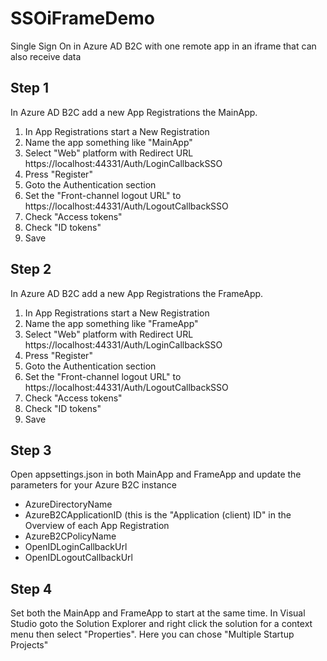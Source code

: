 # SSOiFrameDemo
Single Sign On in Azure AD B2C with one remote app in an iframe that can also receive data

## Step 1
In Azure AD B2C add a new App Registrations the MainApp.
1. In App Registrations start a New Registration
2. Name the app something like "MainApp"
3. Select "Web" platform with Redirect URL https://localhost:44331/Auth/LoginCallbackSSO
4. Press "Register"
5. Goto the Authentication section
6. Set the "Front-channel logout URL" to https://localhost:44331/Auth/LogoutCallbackSSO
7. Check "Access tokens"
8. Check "ID tokens"
9. Save

## Step 2
In Azure AD B2C add a new App Registrations the FrameApp.
1. In App Registrations start a New Registration
2. Name the app something like "FrameApp"
3. Select "Web" platform with Redirect URL https://localhost:44331/Auth/LoginCallbackSSO
4. Press "Register"
5. Goto the Authentication section
6. Set the "Front-channel logout URL" to https://localhost:44331/Auth/LogoutCallbackSSO
7. Check "Access tokens"
8. Check "ID tokens"
9. Save

## Step 3
Open appsettings.json in both MainApp and FrameApp and update the parameters for your Azure B2C instance
- AzureDirectoryName
- AzureB2CApplicationID (this is the "Application (client) ID" in the Overview of each App Registration
- AzureB2CPolicyName
- OpenIDLoginCallbackUrl
- OpenIDLogoutCallbackUrl

## Step 4
Set both the MainApp and FrameApp to start at the same time.  In Visual Studio goto the Solution Explorer and right click the solution for a context menu then select "Properties".  Here you can chose "Multiple Startup Projects"
